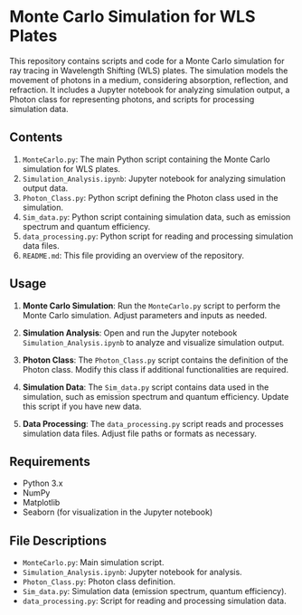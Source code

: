 # Monte Carlo Simulation for WLS Plates

This repository contains scripts and code for a Monte Carlo simulation for ray tracing in Wavelength Shifting (WLS) plates. 
The simulation models the movement of photons in a medium, considering absorption, reflection, and refraction. 
It includes a Jupyter notebook for analyzing simulation output, a Photon class for representing photons, and scripts for processing simulation data.

## Contents

1. `MonteCarlo.py`: The main Python script containing the Monte Carlo simulation for WLS plates.
2. `Simulation_Analysis.ipynb`: Jupyter notebook for analyzing simulation output data.
3. `Photon_Class.py`: Python script defining the Photon class used in the simulation.
4. `Sim_data.py`: Python script containing simulation data, such as emission spectrum and quantum efficiency.
5. `data_processing.py`: Python script for reading and processing simulation data files.
6. `README.md`: This file providing an overview of the repository.

## Usage

1. **Monte Carlo Simulation**: Run the `MonteCarlo.py` script to perform the Monte Carlo simulation. Adjust parameters and inputs as needed.

2. **Simulation Analysis**: Open and run the Jupyter notebook `Simulation_Analysis.ipynb` to analyze and visualize simulation output.

3. **Photon Class**: The `Photon_Class.py` script contains the definition of the Photon class. Modify this class if additional functionalities are required.

4. **Simulation Data**: The `Sim_data.py` script contains data used in the simulation, such as emission spectrum and quantum efficiency. Update this script if you have new data.

5. **Data Processing**: The `data_processing.py` script reads and processes simulation data files. Adjust file paths or formats as necessary.

## Requirements

- Python 3.x
- NumPy
- Matplotlib
- Seaborn (for visualization in the Jupyter notebook)

## File Descriptions

- `MonteCarlo.py`: Main simulation script.
- `Simulation_Analysis.ipynb`: Jupyter notebook for analysis.
- `Photon_Class.py`: Photon class definition.
- `Sim_data.py`: Simulation data (emission spectrum, quantum efficiency).
- `data_processing.py`: Script for reading and processing simulation data.

